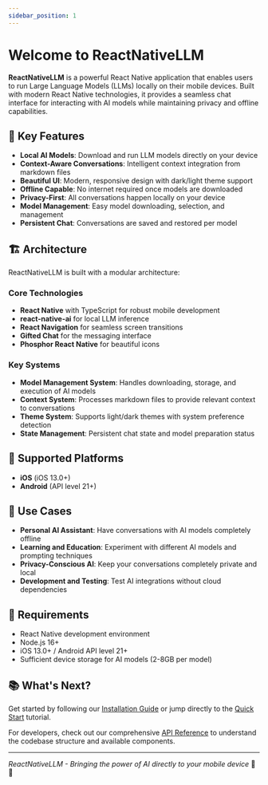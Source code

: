 ```yaml
---
sidebar_position: 1
---
```


# Welcome to ReactNativeLLM

**ReactNativeLLM** is a powerful React Native application that enables users to run Large Language Models (LLMs) locally on their mobile devices. Built with modern React Native technologies, it provides a seamless chat interface for interacting with AI models while maintaining privacy and offline capabilities.

## 🚀 Key Features

- **Local AI Models**: Download and run LLM models directly on your device
- **Context-Aware Conversations**: Intelligent context integration from markdown files
- **Beautiful UI**: Modern, responsive design with dark/light theme support
- **Offline Capable**: No internet required once models are downloaded
- **Privacy-First**: All conversations happen locally on your device
- **Model Management**: Easy model downloading, selection, and management
- **Persistent Chat**: Conversations are saved and restored per model

## 🏗️ Architecture

ReactNativeLLM is built with a modular architecture:

### Core Technologies
- **React Native** with TypeScript for robust mobile development
- **react-native-ai** for local LLM inference
- **React Navigation** for seamless screen transitions
- **Gifted Chat** for the messaging interface
- **Phosphor React Native** for beautiful icons

### Key Systems
- **Model Management System**: Handles downloading, storage, and execution of AI models
- **Context System**: Processes markdown files to provide relevant context to conversations
- **Theme System**: Supports light/dark themes with system preference detection
- **State Management**: Persistent chat state and model preparation status

## 📱 Supported Platforms

- **iOS** (iOS 13.0+)
- **Android** (API level 21+)

## 🎯 Use Cases

- **Personal AI Assistant**: Have conversations with AI models completely offline
- **Learning and Education**: Experiment with different AI models and prompting techniques
- **Privacy-Conscious AI**: Keep your conversations completely private and local
- **Development and Testing**: Test AI integrations without cloud dependencies

## 🔧 Requirements

- React Native development environment
- Node.js 16+ 
- iOS 13.0+ / Android API level 21+
- Sufficient device storage for AI models (2-8GB per model)

## 📚 What's Next?

Get started by following our [Installation Guide](./installation.md) or jump directly to the [Quick Start](./getting-started/quick-start.md) tutorial.

For developers, check out our comprehensive [API Reference](./api/components/overview.md) to understand the codebase structure and available components.

---

*ReactNativeLLM - Bringing the power of AI directly to your mobile device* 🤖📱
